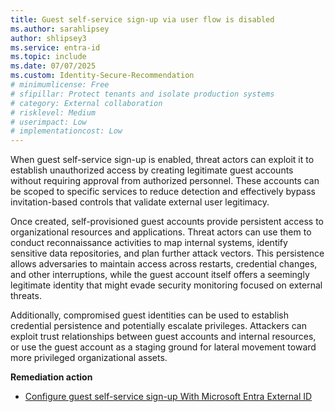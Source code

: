 ```yaml
---
title: Guest self-service sign-up via user flow is disabled 
ms.author: sarahlipsey
author: shlipsey3
ms.service: entra-id
ms.topic: include
ms.date: 07/07/2025
ms.custom: Identity-Secure-Recommendation
# minimumlicense: Free
# sfipillar: Protect tenants and isolate production systems
# category: External collaboration
# risklevel: Medium
# userimpact: Low
# implementationcost: Low
---
```

When guest self-service sign-up is enabled, threat actors can exploit it to establish unauthorized access by creating legitimate guest accounts without requiring approval from authorized personnel. These accounts can be scoped to specific services to reduce detection and effectively bypass invitation-based controls that validate external user legitimacy.

Once created, self-provisioned guest accounts provide persistent access to organizational resources and applications. Threat actors can use them to conduct reconnaissance activities to map internal systems, identify sensitive data repositories, and plan further attack vectors. This persistence allows adversaries to maintain access across restarts, credential changes, and other interruptions, while the guest account itself offers a seemingly legitimate identity that might evade security monitoring focused on external threats.

Additionally, compromised guest identities can be used to establish credential persistence and potentially escalate privileges. Attackers can exploit trust relationships between guest accounts and internal resources, or use the guest account as a staging ground for lateral movement toward more privileged organizational assets.

**Remediation action**
- [Configure guest self-service sign-up With Microsoft Entra External ID](../../external-id/external-collaboration-settings-configure.md#to-configure-guest-self-service-sign-up)